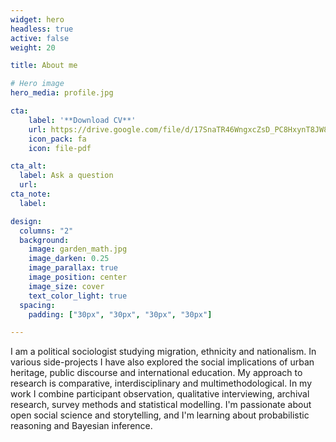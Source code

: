 ```yaml
---
widget: hero
headless: true
active: false
weight: 20

title: About me

# Hero image 
hero_media: profile.jpg

cta:
    label: '**Download CV**'
    url: https://drive.google.com/file/d/17SnaTR46WngxcZsD_PC8HxynT8JW8uQJ/view?usp=sharing
    icon_pack: fa
    icon: file-pdf

cta_alt:
  label: Ask a question
  url: 
cta_note:
  label: 

design:
  columns: "2"  
  background:
    image: garden_math.jpg
    image_darken: 0.25
    image_parallax: true
    image_position: center
    image_size: cover
    text_color_light: true
  spacing:
    padding: ["30px", "30px", "30px", "30px"]

---
```


I am a political sociologist studying migration, ethnicity and nationalism. In various side-projects I have also explored the social implications of urban heritage, public discourse and international education. My approach to research is comparative, interdisciplinary and multimethodological. In my work I combine participant observation, qualitative interviewing, archival research, survey methods and statistical modelling. I'm passionate about open social science and storytelling, and I'm learning about probabilistic reasoning and Bayesian inference.
